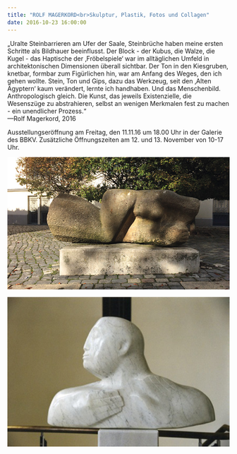 ```yaml
---
title: "ROLF MAGERKORD<br>Skulptur, Plastik, Fotos und Collagen"
date: 2016-10-23 16:00:00
---
```

„Uralte Steinbarrieren am Ufer der Saale, Steinbrüche haben meine ersten Schritte als Bildhauer beeinflusst. Der Block - der Kubus, die Walze, die Kugel - das Haptische der ‚Fröbelspiele‘ war im alltäglichen Umfeld in architektonischen Dimensionen überall sichtbar. Der Ton in den Kiesgruben, knetbar, formbar zum Figürlichen hin, war am Anfang des Weges, den ich gehen wollte. Stein, Ton und Gips, dazu das Werkzeug, seit den ‚Alten Ägyptern‘ kaum verändert, lernte ich handhaben. Und das Menschenbild. Anthropologisch gleich. Die Kunst, das jeweils Existenzielle, die Wesenszüge zu abstrahieren, selbst an wenigen Merkmalen fest zu machen - ein unendlicher Prozess.“
<br>—Rolf Magerkord, 2016

Ausstellungseröffnung am Freitag, den 11.11.16 um 18.00 Uhr in der Galerie des BBKV. Zusätzliche Öffnungszeiten am 12. und 13. November von 10-17 Uhr.

![Rolf Magerkord 1](/img/rolf-magerkord-ausstellung/magerkord-1.jpg)

![Rolf Magerkord 2](/img/rolf-magerkord-ausstellung/magerkord-2.jpg)
